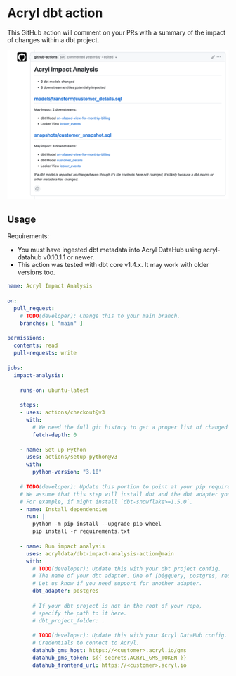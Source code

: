 # Acryl dbt action

This GitHub action will comment on your PRs with a summary of the impact of changes within a dbt project.

<p align="center" width="70%">
  <img src="impact-analysis-screenshot.png" alt="Impact Analysis Screenshot" width="600"/>
</p>

## Usage

Requirements:
- You must have ingested dbt metadata into Acryl DataHub using acryl-datahub v0.10.1.1 or newer.
- This action was tested with dbt core v1.4.x. It may work with older versions too.

```yml
name: Acryl Impact Analysis

on:
  pull_request:
    # TODO(developer): Change this to your main branch.
    branches: [ "main" ]

permissions:
  contents: read
  pull-requests: write

jobs:
  impact-analysis:

    runs-on: ubuntu-latest

    steps:
    - uses: actions/checkout@v3
      with:
        # We need the full git history to get a proper list of changed files.
        fetch-depth: 0

    - name: Set up Python
      uses: actions/setup-python@v3
      with:
        python-version: "3.10"

    # TODO(developer): Update this portion to point at your pip requirements file.
    # We assume that this step will install dbt and the dbt adapter you're using.
    # For example, if might install `dbt-snowflake>=1.5.0`.
    - name: Install dependencies
      run: |
        python -m pip install --upgrade pip wheel
        pip install -r requirements.txt

    - name: Run impact analysis
      uses: acryldata/dbt-impact-analysis-action@main
      with:
        # TODO(developer): Update this with your dbt project config.
        # The name of your dbt adapter. One of [bigquery, postgres, redshift, snowflake].
        # Let us know if you need support for another adapter.
        dbt_adapter: postgres

        # If your dbt project is not in the root of your repo,
        # specify the path to it here.
        # dbt_project_folder: .

        # TODO(developer): Update this with your Acryl DataHub config.
        # Credentials to connect to Acryl.
        datahub_gms_host: https://<customer>.acryl.io/gms
        datahub_gms_token: ${{ secrets.ACRYL_GMS_TOKEN }}
        datahub_frontend_url: https://<customer>.acryl.io
```
